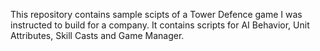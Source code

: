 This repository contains sample scipts of a Tower Defence game I was instructed to build for a company. It contains scripts for AI Behavior, Unit Attributes, Skill Casts and Game Manager.
